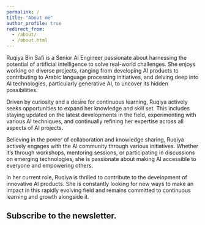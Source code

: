 ```yaml
---
permalink: /
title: "About me"
author_profile: true
redirect_from: 
  - /about/
  - /about.html
---
```



Ruqiya  Bin Safi is a Senior AI Engineer passionate about harnessing the potential of artificial intelligence to solve real-world challenges. She enjoys working on diverse projects, ranging from developing AI products to contributing to Arabic language processing initiatives, and delving deep into AI technologies, particularly generative AI, to uncover its hidden possibilities.

Driven by curiosity and a desire for continuous learning, Ruqiya actively seeks opportunities to expand her knowledge and skill set. This includes staying updated on the latest developments in the field, experimenting with various AI techniques, and continually refining her expertise across all aspects of AI projects.

Believing in the power of collaboration and knowledge sharing, Ruqiya actively engages with the AI community through various initiatives. Whether it’s through workshops, mentoring sessions, or participating in discussions on emerging technologies, she is passionate about making AI accessible to everyone and empowering others.

In her current role, Ruqiya is thrilled to contribute to the development of innovative AI products. She is constantly looking for new ways to make an impact in this rapidly evolving field and remains committed to continuous learning and growth alongside it. 
## Subscribe to the newsletter.
<iframe data-w-type="embedded" frameborder="0" scrolling="no" marginheight="0" marginwidth="0" src="https://svoyr.mjt.lu/wgt/svoyr/xtxy/form?c=9f678f6a" width="100%" style="height: 0;"></iframe>

<script type="text/javascript" src="https://app.mailjet.com/pas-nc-embedded-v1.js"></script>